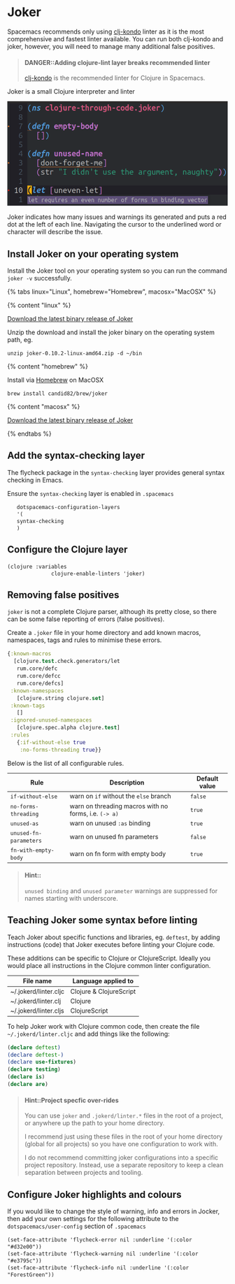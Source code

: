 # Joker

Spacemacs recommends only using [clj-kondo](improving-code/live-linting.md) linter as it is the most comprehensive and fastest linter available.  You can run both clj-kondo and joker, however, you will need to manage many additional false positives.

> #### DANGER::Adding clojure-lint layer breaks recommended linter
> [clj-kondo](improving-code/live-linting.md) is the recommended linter for Clojure in Spacemacs.

Joker is a small Clojure interpreter and linter

![Spacemacs Clojure Linter Joker - Ubuntu screenshot](/images/spacemacs-clojure-linter-jocker-examples-ubuntu.png)

Joker indicates how many issues and warnings its generated and puts a red dot at the left of each line.  Navigating the cursor to the underlined word or character will describe the issue.


## Install Joker on your operating system

Install the Joker tool on your operating system so you can run the command `joker -v` successfully.

<!-- Operating System -->
{% tabs linux="Linux", homebrew="Homebrew", macosx="MacOSX" %}

<!-- Linux install -->
{% content "linux" %}

[Download the latest binary release of Joker](https://github.com/candid82/joker/releases)

Unzip the download and install the joker binary on the operating system path, eg.

```
unzip joker-0.10.2-linux-amd64.zip -d ~/bin
```

<!-- Homebrew install -->
{% content "homebrew" %}

Install via [Homebrew](https://brew.sh/) on MacOSX

```
brew install candid82/brew/joker
```

<!-- MacOSX install -->
{% content "macosx" %}

[Download the latest binary release of Joker](https://github.com/candid82/joker/releases)

{% endtabs %}
<!-- End of Clojure editors -->


## Add the syntax-checking layer

The flycheck package in the `syntax-checking` layer provides general syntax checking in Emacs.

Ensure the `syntax-checking` layer is enabled in `.spacemacs`

```elisp
   dotspacemacs-configuration-layers
   '(
   syntax-checking
   )
```

## Configure the Clojure layer

```elisp
(clojure :variables
              clojure-enable-linters 'joker)
```

## Removing false positives

`joker` is not a complete Clojure parser, although its pretty close, so there can be some false reporting of errors (false positives).

Create a `.joker` file in your home directory and add known macros, namespaces, tags and rules to minimise these errors.

```clojure
{:known-macros
  [clojure.test.check.generators/let
   rum.core/defc
   rum.core/defcc
   rum.core/defcs]
 :known-namespaces
   [clojure.string clojure.set]
 :known-tags
   []
 :ignored-unused-namespaces
   [clojure.spec.alpha clojure.test]
 :rules
   {:if-without-else true
    :no-forms-threading true}}
```

Below is the list of all configurable rules.

| Rule                   | Description                                           | Default value |
|------------------------|-------------------------------------------------------|---------------|
| `if-without-else`      | warn on `if` without the `else` branch                | `false`       |
| `no-forms-threading`   | warn on threading macros with no forms, i.e. `(-> a)` | `true`        |
| `unused-as`            | warn on unused `:as` binding                          | `true`        |
| `unused-fn-parameters` | warn on unused fn parameters                          | `false`       |
| `fn-with-empty-body`   | warn on fn form with empty body                       | `true`        |

> #### Hint::
> `unused binding` and `unused parameter` warnings are suppressed for names starting with underscore.



## Teaching Joker some syntax before linting

Teach Joker about specific functions and libraries, eg. `deftest`, by adding instructions (code) that Joker executes before linting your Clojure code.

These additions can be specific to Clojure or ClojureScript.  Ideally you would place all instructions in the Clojure common linter configuration.

| File name             | Language applied to     |
|-----------------------|-------------------------|
| ~/.jokerd/linter.cljc | Clojure & ClojureScript |
| ~/.jokerd/linter.clj  | Clojure                 |
| ~/.jokerd/linter.cljs | ClojureScript           |

To help Joker work with Clojure common code, then create the file `~/.jokerd/linter.cljc` and add things like the following:

```clojure
(declare deftest)
(declare deftest-)
(declare use-fixtures)
(declare testing)
(declare is)
(declare are)
```

> #### Hint::Project specfic over-rides
> You can use `joker` and `.jokerd/linter.*` files in the root of a project, or anywhere up the path to your home directory.
>
> I recommend just using these files in the root of your home directory (global for all projects) so you have one configuration to work with.
>
> I do not recommend committing joker configurations into a specific project repository.  Instead, use a separate repository to keep a clean separation between projects and tooling.


## Configure Joker highlights and colours

If you would like to change the style of warning, info and errors in Jocker, then add your own settings for the following attribute to the `dotspacemacs/user-config` section of `.spacemacs`

```elisp
(set-face-attribute 'flycheck-error nil :underline '(:color "#d32e00"))
(set-face-attribute 'flycheck-warning nil :underline '(:color "#e3795c"))
(set-face-attribute 'flycheck-info nil :underline '(:color "ForestGreen"))
```
